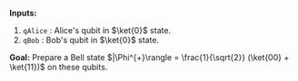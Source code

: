 **Inputs:**

1. `qAlice` : Alice's qubit in $\ket{0}$ state.
2. `qBob` : Bob's qubit in $\ket{0}$ state.

**Goal:**  Prepare a Bell state $|\Phi^{+}\rangle = \frac{1}{\sqrt{2}} (\ket{00} + \ket{11})$ on these qubits.
